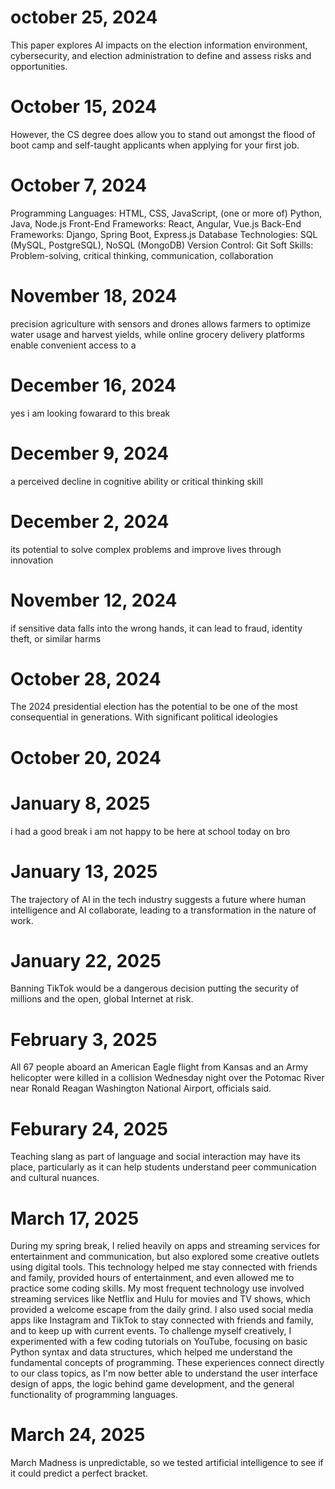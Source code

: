# october 25, 2024 
This paper explores AI impacts on the election information environment, cybersecurity, and election administration to define and assess risks and opportunities.
 # October 15, 2024
However, the CS degree does allow you to stand out amongst the flood of boot camp and self-taught applicants when applying for your first job.
# October 7, 2024
Programming Languages: HTML, CSS, JavaScript, (one or more of) Python, Java, Node.js
Front-End Frameworks: React, Angular, Vue.js
Back-End Frameworks: Django, Spring Boot, Express.js
Database Technologies: SQL (MySQL, PostgreSQL), NoSQL (MongoDB)
Version Control: Git
Soft Skills: Problem-solving, critical thinking, communication, collaboration
# November 18, 2024 
precision agriculture with sensors and drones allows farmers to optimize water usage and harvest yields, while online grocery delivery platforms enable convenient access to a
# December 16, 2024 
yes i am looking fowarard to this break 
# December 9, 2024 
a perceived decline in cognitive ability or critical thinking skill
# December 2, 2024 
its potential to solve complex problems and improve lives through innovation
# November 12, 2024 
 if sensitive data falls into the wrong hands, it can lead to fraud, identity theft, or similar harms
# October 28, 2024 
The 2024 presidential election has the potential to be one of the most consequential in generations. With significant political ideologies
# October 20, 2024 
# January 8, 2025 
i had a good break i am not happy to be here at school today on bro
# January 13, 2025
The trajectory of AI in the tech industry suggests a future where human intelligence and AI collaborate, leading to a transformation in the nature of work.
 # January 22, 2025
 Banning TikTok would be a dangerous decision putting the security of millions and the open, global Internet at risk.
# February 3, 2025 
All 67 people aboard an American Eagle flight from Kansas and an Army helicopter were killed in a collision Wednesday night over the Potomac River near Ronald Reagan Washington National Airport, officials said.
# Feburary 24, 2025
 Teaching slang as part of language and social interaction may have its place, particularly as it can help students understand peer communication and cultural nuances.
# March 17, 2025 
During my spring break, I relied heavily on apps and streaming services for entertainment and communication, but also explored some creative outlets using digital tools. This technology helped me stay connected with friends and family, provided hours of entertainment, and even allowed me to practice some coding skills.
My most frequent technology use involved streaming services like Netflix and Hulu for movies and TV shows, which provided a welcome escape from the daily grind. I also used social media apps like Instagram and TikTok to stay connected with friends and family, and to keep up with current events. To challenge myself creatively, I experimented with a few coding tutorials on YouTube, focusing on basic Python syntax and data structures, which helped me understand the fundamental concepts of programming. These experiences connect directly to our class topics, as I'm now better able to understand the user interface design of apps, the logic behind game development, and the general functionality of programming languages.
# March 24, 2025
March Madness is unpredictable, so we tested artificial intelligence to see if it could predict a perfect bracket.





